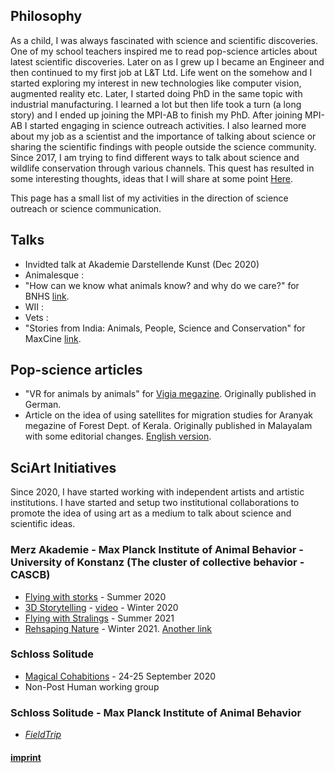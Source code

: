 ## Philosophy
As a child, I was always fascinated with science and scientific discoveries. One of my school teachers inspired me to read pop-science articles about latest scientific discoveries. 
Later on as I grew up I became an Engineer and then continued to my first job at L&T Ltd. Life went on the somehow and I started exploring my interest in new technologies like computer vision, augmented reality etc.
Later, I started doing PhD in the same topic with industrial manufacturing. I learned a lot but then life took a turn (a long story) and I ended up joining the MPI-AB to finish my PhD. After joining MPI-AB I started engaging in science outreach activities. I also learned more about my job as a scientist and the importance of talking about science or sharing the scientific findings with people outside the science community. 
Since 2017, I am trying to find different ways to talk about science and wildlife conservation through various channels. This quest has resulted in some interesting thoughts, ideas that I will share at some point [Here](/docs/about/underconstruction).     

This page has a small list of my activities in the direction of science outreach or science communication.

## Talks 
- Invidted talk at Akademie Darstellende Kunst (Dec 2020) 
- Animalesque : 
- "How can we know what animals know? and why do we care?" for BNHS [link](https://youtu.be/x5nwoIhj_zI). 
- WII : 
- Vets : 
- "Stories from India: Animals, People, Science and Conservation" for MaxCine [link](https://youtu.be/UCaZJvag1hc). 

## Pop-science articles
- "VR for animals by animals" for [Vigia megazine](https://vigia.tech/zeitschriften/virtuelle-realitaeten/). Originally published in German. 
- Article on the idea of using satellites for migration studies for Aranyak megazine of Forest Dept. of Kerala. Originally published in Malayalam with some editorial changes. [English version](https://hemalnaik.medium.com/the-dawn-of-migration-science-823c7ecaa681).

## SciArt Initiatives
Since 2020, I have started working with independent artists and artistic institutions. 
I have started and setup two institutional collaborations to promote the idea of using art as a medium to talk about science and scientific ideas.  

### Merz Akademie - Max Planck Institute of Animal Behavior - University of Konstanz (The cluster of collective behavior - CASCB)
- [Flying with storks](https://www.merz-akademie.de/en/projekte/fly-like-a-stork/) - Summer 2020
- [3D Storytelling](https://www.merz-akademie.de/en/projekte/3d-data-storytelling/) - [video](https://youtu.be/5d8scvm0GN4) - Winter 2020
- [Flying with Stralings](https://www.merz-akademie.de/en/projekte/fly-like-a-starling/) - Summer 2021 
- [Rehsaping Nature](https://www.exc.uni-konstanz.de/collective-behaviour/engagement/outreach/reshaping-nature/) - Winter 2021. 
[Another link](https://www.merz-akademie.de/en/projekte/re-shaping-nature/)
### Schloss Solitude 
- [Magical Cohabitions](https://www.akademie-solitude.de/en/event/magical-cohabitations-live-online-event/) - 24-25 September 2020
- Non-Post Human working group  


### Schloss Solitude - Max Planck Institute of Animal Behavior 
- [_FieldTrip_](https://www.akademie-solitude.de/de/news/cooperation-with-max-planck-institut/)

#### [imprint](/docs/about/imprint)
